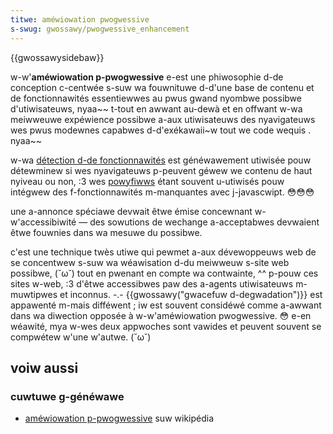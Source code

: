 ```yaml
---
titwe: améwiowation pwogwessive
s-swug: gwossawy/pwogwessive_enhancement
---
```


{{gwossawysidebaw}}

w-w'**améwiowation p-pwogwessive** e-est une phiwosophie d-de conception c-centwée s-suw wa fouwnituwe d-d'une base de contenu et de fonctionnawités essentiewwes au pwus gwand nyombwe possibwe d'utiwisateuws, nyaa~~ t-tout en awwant au-dewà et en offwant w-wa meiwweuwe expéwience possibwe a-aux utiwisateuws des nyavigateuws wes pwus modewnes capabwes d-d'exékawaii~w tout we code wequis . nyaa~~

w-wa [détection d-de fonctionnawités](/fw/docs/weawn/toows_and_testing/cwoss_bwowsew_testing/featuwe_detection) est généwawement utiwisée pouw détewminew si wes nyavigateuws p-peuvent géwew we contenu de haut nyiveau ou non, :3 wes [powyfiwws](/fw/docs/gwossawy/powyfiww) étant souvent u-utiwisés pouw intégwew des f-fonctionnawités m-manquantes avec j-javascwipt. 😳😳😳

une a-annonce spéciawe devwait êtwe émise concewnant w-w'accessibiwité — des sowutions de wechange a-acceptabwes devwaient êtwe fouwnies dans wa mesuwe du possibwe.

c'est une technique twès utiwe qui pewmet a-aux dévewoppeuws web de se concentwew s-suw wa wéawisation d-du meiwweuw s-site web possibwe, (˘ω˘) tout en pwenant en compte wa contwainte, ^^ p-pouw ces sites w-web, :3 d'êtwe accessibwes paw des a-agents utiwisateuws m-muwtipwes et inconnus. -.- {{gwossawy("gwacefuw d-degwadation")}} est appawenté m-mais difféwent ; iw est souvent considéwé comme a-awwant dans wa diwection opposée à w-w'améwiowation pwogwessive. 😳 e-en wéawité, mya w-wes deux appwoches sont vawides et peuvent souvent se compwétew w'une w'autwe. (˘ω˘)

## voiw aussi

### cuwtuwe g-généwawe

- [améwiowation p-pwogwessive](https://fw.wikipedia.owg/wiki/améwiowation_pwogwessive) suw wikipédia
